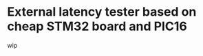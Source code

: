 External latency tester based on cheap STM32 board and PIC16
============================================================

wip



